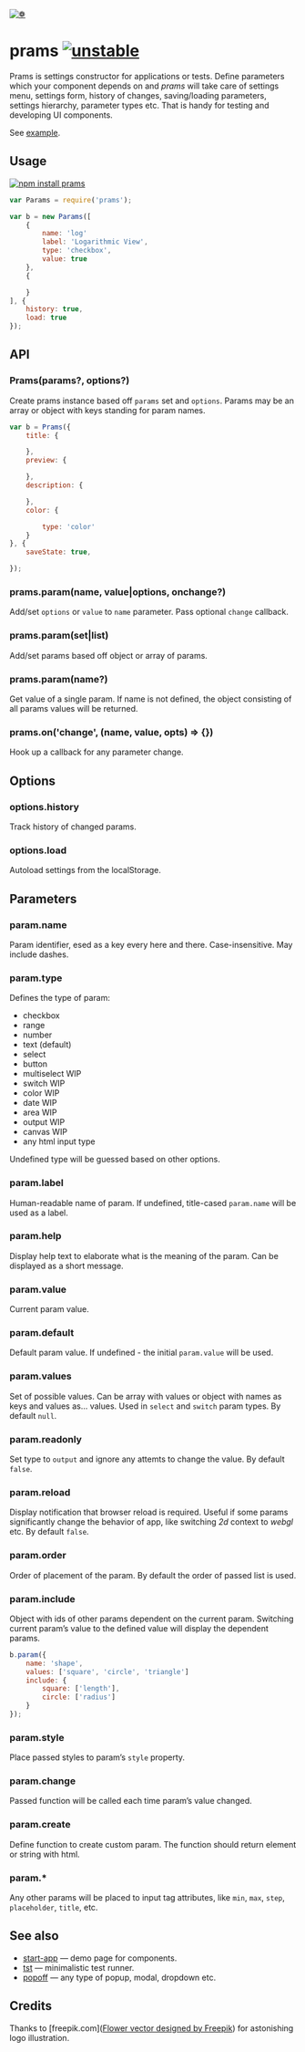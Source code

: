 [![❁](https://dfcreative.github.io/prams/logo.svg "❁")](https://dfcreative.github.io/prams)

# prams [![unstable](http://badges.github.io/stability-badges/dist/unstable.svg)](http://github.com/badges/stability-badges)

Prams is settings constructor for applications or tests. Define parameters which your component depends on and _prams_ will take care of settings menu, settings form, history of changes, saving/loading parameters, settings hierarchy, parameter types etc. That is handy for testing and developing UI components.

See [example](https://dfcreative.github.io/prams).

## Usage

[![npm install prams](https://nodei.co/npm/prams.png?mini=true)](https://npmjs.org/package/prams/)

```js
var Params = require('prams');

var b = new Params([
	{
		name: 'log'
		label: 'Logarithmic View',
		type: 'checkbox',
		value: true
	},
	{

	}
], {
	history: true,
	load: true
});
```

## API

### Prams(params?, options?)

Create prams instance based off `params` set and `options`.
Params may be an array or object with keys standing for param names.

```js
var b = Prams({
	title: {

	},
	preview: {

	},
	description: {

	},
	color: {

		type: 'color'
	}
}, {
	saveState: true,

});
```

### prams.param(name, value|options, onchange?)

Add/set `options` or `value` to `name` parameter. Pass optional `change` callback.

### prams.param(set|list)

Add/set params based off object or array of params.

### prams.param(name?)

Get value of a single param. If name is not defined, the object consisting of all params values will be returned.

### prams.on('change', (name, value, opts) => {})

Hook up a callback for any parameter change.


## Options

### options.history

Track history of changed params.

### options.load

Autoload settings from the localStorage.


## Parameters

### param.name

Param identifier, esed as a key every here and there. Case-insensitive. May include dashes.

### param.type

Defines the type of param:

* checkbox
* range
* number
* text (default)
* select
* button
* multiselect WIP
* switch WIP
* color WIP
* date WIP
* area WIP
* output WIP
* canvas WIP
* any html input type

Undefined type will be guessed based on other options.

### param.label

Human-readable name of param. If undefined, title-cased `param.name` will be used as a label.

### param.help

Display help text to elaborate what is the meaning of the param. Can be displayed as a short message.

### param.value

Current param value.

### param.default

Default param value. If undefined - the initial `param.value` will be used.

### param.values

Set of possible values. Can be array with values or object with names as keys and values as... values. Used in `select` and `switch` param types. By default `null`.

### param.readonly

Set type to `output` and ignore any attemts to change the value. By default `false`.

### param.reload

Display notification that browser reload is required. Useful if some params significantly change the behavior of app, like switching _2d_ context to _webgl_ etc. By default `false`.

### param.order

Order of placement of the param. By default the order of passed list is used.

### param.include

Object with ids of other params dependent on the current param. Switching current param’s value to the defined value will display the dependent params.

```js
b.param({
	name: 'shape',
	values: ['square', 'circle', 'triangle']
	include: {
		square: ['length'],
		circle: ['radius']
	}
});
```

### param.style

Place passed styles to param’s `style` property.

### param.change

Passed function will be called each time param’s value changed.

### param.create

Define function to create custom param. The function should return element or string with html.

### param.*

Any other params will be placed to input tag attributes, like `min`, `max`, `step`, `placeholder`, `title`, etc.



## See also

* [start-app](https://github.com/dfcreative/start-app) — demo page for components.
* [tst](https://github.com/dfcreative/tst) — minimalistic test runner.
* [popoff](https://github.com/dfcreative/popoff) — any type of popup, modal, dropdown etc.

## Credits

Thanks to [freepik.com](<a href="http://www.freepik.com/free-photos-vectors/flower">Flower vector designed by Freepik</a>) for astonishing logo illustration.